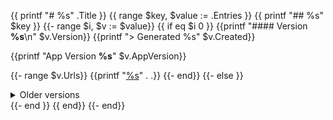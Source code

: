 {{ printf "# %s" .Title }}
{{ range $key, $value := .Entries }}
{{ printf "## %s" $key }}
{{- range $i, $v :=  $value}}
{{ if eq $i 0 }}
{{printf "#### Version **%s**\n" $v.Version}}
{{printf "> Generated %s" $v.Created}}

{{printf "App Version **%s**" $v.AppVersion}}

{{- range $v.Urls}}
{{printf "[%s](%s)" . .}}
{{- end}}
{{- else }}
<details>
  <summary>Older versions</summary>
{{printf "  <h4>Version <strong>%s</strong></h4>\n" $v.Version}}
{{printf "  <blockquote><p>Generated %s</p></blockquote>" $v.Created}}

{{printf "  <p>App Version <strong>%s</strong></p>" $v.AppVersion}}

{{- range $v.Urls}}
{{printf "<a href=\"%s\">%s</a>" . .}}
{{- end}}

</details>
{{- end }}
{{ end}}
{{- end}}